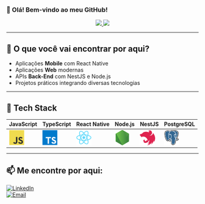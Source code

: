 ### 👋 Olá! Bem-vindo ao meu GitHub!

<p align="center">
  <a href="https://github.com/anuraghazra/github-readme-stats">
    <img width="55%" src="https://github-readme-stats.vercel.app/api?username=DanielVieiraFernandes&hide=issues&show_icons=true&theme=radical" />
    <img width="40%" src="https://github-readme-stats.vercel.app/api/top-langs?username=DanielVieiraFernandes&langs_count=5&layout=compact&theme=radical&show_icons=true" />
  </a>
</p>

---

## 🔎 O que você vai encontrar por aqui?

- Aplicações **Mobile** com React Native
- Aplicações **Web** modernas
- APIs **Back-End** com NestJS e Node.js
- Projetos práticos integrando diversas tecnologias

---

## 🚀 Tech Stack

| JavaScript | TypeScript | React Native | Node.js | NestJS | PostgreSQL |
|------------|------------|---------------|----------|---------|-------------|
| <img src="https://raw.githubusercontent.com/devicons/devicon/master/icons/javascript/javascript-original.svg" width="40"/> | <img src="https://raw.githubusercontent.com/devicons/devicon/master/icons/typescript/typescript-original.svg" width="40"/> | <img src="https://raw.githubusercontent.com/devicons/devicon/master/icons/react/react-original.svg" width="40"/> | <img src="https://raw.githubusercontent.com/devicons/devicon/master/icons/nodejs/nodejs-original.svg" width="40"/> | <img src="https://raw.githubusercontent.com/devicons/devicon/master/icons/nestjs/nestjs-original.svg" width="40"/> | <img src="https://raw.githubusercontent.com/devicons/devicon/master/icons/postgresql/postgresql-original.svg" width="40"/> |

---

## 📫 Me encontre por aqui:

[![LinkedIn](https://img.shields.io/badge/-LinkedIn-0A66C2?style=flat&logo=linkedin&logoColor=white)](https://www.linkedin.com/in/seu-usuario/)  
[![Email](https://img.shields.io/badge/-Email-EA4335?style=flat&logo=gmail&logoColor=white)](mailto:seuemail@gmail.com)
